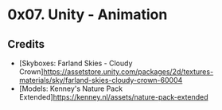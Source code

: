 # 0x07. Unity - Animation
## Credits
*  [Skyboxes: Farland Skies - Cloudy Crown]<https://assetstore.unity.com/packages/2d/textures-materials/sky/farland-skies-cloudy-crown-60004>
* [Models: Kenney's Nature Pack Extended]<https://kenney.nl/assets/nature-pack-extended>